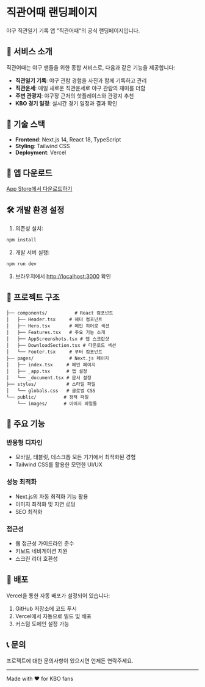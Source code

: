 # 직관어때 랜딩페이지

야구 직관일기 기록 앱 "직관어때"의 공식 랜딩페이지입니다.

## 🎯 서비스 소개

직관어때는 야구 팬들을 위한 종합 서비스로, 다음과 같은 기능을 제공합니다:

- **직관일기 기록**: 야구 관람 경험을 사진과 함께 기록하고 관리
- **직관운세**: 매일 새로운 직관운세로 야구 관람의 재미를 더함
- **주변 관광지**: 야구장 근처의 핫플레이스와 관광지 추천
- **KBO 경기 일정**: 실시간 경기 일정과 결과 확인

## 🚀 기술 스택

- **Frontend**: Next.js 14, React 18, TypeScript
- **Styling**: Tailwind CSS
- **Deployment**: Vercel

## 📱 앱 다운로드

[App Store에서 다운로드하기](https://apps.apple.com/kr/app/%EC%A7%81%EA%B4%80%EC%96%B4%EB%95%8C/id6752529851)

## 🛠️ 개발 환경 설정

1. 의존성 설치:
```bash
npm install
```

2. 개발 서버 실행:
```bash
npm run dev
```

3. 브라우저에서 [http://localhost:3000](http://localhost:3000) 확인

## 📁 프로젝트 구조

```
├── components/          # React 컴포넌트
│   ├── Header.tsx     # 헤더 컴포넌트
│   ├── Hero.tsx       # 메인 히어로 섹션
│   ├── Features.tsx   # 주요 기능 소개
│   ├── AppScreenshots.tsx # 앱 스크린샷
│   ├── DownloadSection.tsx # 다운로드 섹션
│   └── Footer.tsx     # 푸터 컴포넌트
├── pages/             # Next.js 페이지
│   ├── index.tsx     # 메인 페이지
│   ├── _app.tsx      # 앱 설정
│   └── _document.tsx # 문서 설정
├── styles/           # 스타일 파일
│   └── globals.css   # 글로벌 CSS
└── public/          # 정적 파일
    └── images/      # 이미지 파일들
```

## 🎨 주요 기능

### 반응형 디자인
- 모바일, 태블릿, 데스크톱 모든 기기에서 최적화된 경험
- Tailwind CSS를 활용한 모던한 UI/UX

### 성능 최적화
- Next.js의 자동 최적화 기능 활용
- 이미지 최적화 및 지연 로딩
- SEO 최적화

### 접근성
- 웹 접근성 가이드라인 준수
- 키보드 네비게이션 지원
- 스크린 리더 호환성

## 🚀 배포

Vercel을 통한 자동 배포가 설정되어 있습니다:

1. GitHub 저장소에 코드 푸시
2. Vercel에서 자동으로 빌드 및 배포
3. 커스텀 도메인 설정 가능

## 📞 문의

프로젝트에 대한 문의사항이 있으시면 언제든 연락주세요.

---

Made with ❤️ for KBO fans
